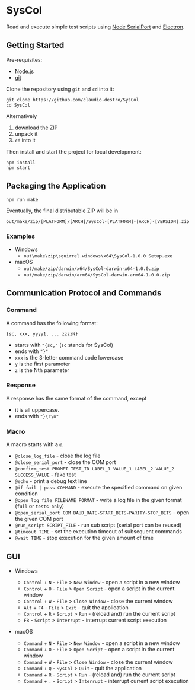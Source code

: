 # SysCol

Read and execute simple test scripts using [Node SerialPort](https://serialport.io) and [Electron](https://www.electronjs.org).

## Getting Started

Pre-requisites:

- [Node.js](https://nodejs.org/)
- [git](https://git-scm.com)

Clone the repository using `git` and `cd` into it:

```shell
git clone https://github.com/claudio-destro/SysCol
cd SysCol
```

Alternatively

1. download the ZIP
2. unpack it
3. `cd` into it

Then install and start the project for local development:

```shell
npm install
npm start
```

## Packaging the Application

```shell
npm run make
```

Eventually, the final distributable ZIP will be in

`out/make/zip/[PLATFORM]/[ARCH]/SysCol-[PLATFORM]-[ARCH]-[VERSION].zip`

### Examples

- Windows
  - `out\make\zip\squirrel.windows\x64\SysCol-1.0.0 Setup.exe`
- macOS
    - `out/make/zip/darwin/x64/SysCol-darwin-x64-1.0.0.zip`
    - `out/make/zip/darwin/arm64/SysCol-darwin-arm64-1.0.0.zip`


## Communication Protocol and Commands

### Command

A command has the following format:

```
{sc, xxx, yyyy1, ... zzzzN}
```

- starts with `"{sc,"` (`sc` stands for SysCol)
- ends with `"}"`
- `xxx` is the 3-letter command code lowercase
- `y` is the first parameter
- `z` is the Nth parameter

### Response

A response has the same format of the command, except

- it is all uppercase.
- ends with `"}\r\n"`

### Macro

A macro starts with a `@`.

- `@close_log_file` - close the log file
- `@close_serial_port` - close the COM port
- `@confirm_test PROMPT TEST_ID LABEL_1 VALUE_1 LABEL_2 VALUE_2 SUCCESS_VALUE` - fake test
- `@echo` - print a debug text line
- `@if fail | pass COMMAND` - execute the specified command on given condition
- `@open_log_file FILENAME FORMAT` - write a log file in the given format (`full` or `tests-only`) 
- `@open_serial_port COM BAUD_RATE-START_BITS-PARITY-STOP_BITS` - open the given COM port
- `@run_script SCRIPT_FILE` - run sub script (serial port can be reused)
- `@timeout TIME` - set the execution timeout of subsequent commands
- `@wait TIME` - stop execution for the given amount of time

## GUI

- Windows
  - `Control` + `N` - `File` > `New Window` - open a script in a new window
  - `Control` + `O` - `File` > `Open Script` - open a script in the current window
  - `Control` + `W` - `File` > `Close Window` - close the current window
  - `Alt` + `F4` - `File` > `Exit` - quit the application
  - `Control` + `R` - `Script` > `Run` - (reload and) run the current script
  - `F8` - `Script` > `Interrupt` - interrupt current script execution

- macOS
  - `Command` + `N` - `File` > `New Window` - open a script in a new window
  - `Command` + `O` - `File` > `Open Script` - open a script in the current window
  - `Command` + `W` - `File` > `Close Window` - close the current window
  - `Command` + `Q` - `SysCol` > `Quit` - quit the application
  - `Command` + `R` - `Script` > `Run` - (reload and) run the current script
  - `Command` + `.` - `Script` > `Interrupt` - interrupt current script execution